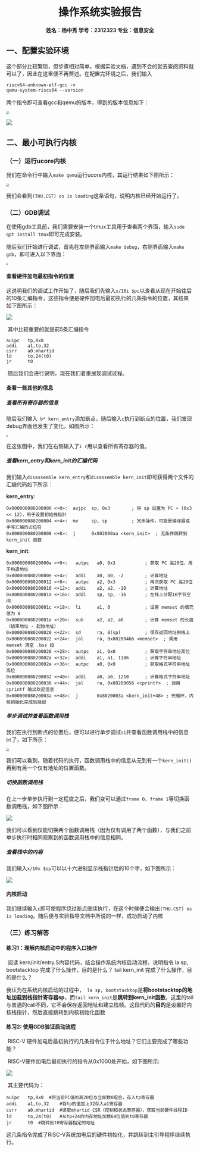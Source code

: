 <h1 align='center'>操作系统实验报告
<h4 align='center'>姓名：杨中秀		学号：2312323		专业：信息安全

## 一、配置实验环境	

这个部分比较繁琐，但步骤相对简单，根据实验文档，遇到不会的就去查阅资料就可以了，因此在这里便不再赘述。在配置完环境之后，我们输入

```markdown
riscv64-unknown-elf-gcc -v
qemu-system-riscv64 --version
```

两个指令即可查看gcc和qemu的版本，得到的版本信息如下：

<img src="C:\Users\24328\Desktop\操作系统\截图\gcc版本.png" style="zoom:50%;" />

![](C:\Users\24328\Desktop\操作系统\截图\qemu版本.png)

## 二、最小可执行内核

### （一）运行ucore内核

​	我们在命令行中输入`make qemu`运行ucore内核，其运行结果如下图所示：

<img src="C:\Users\24328\Desktop\操作系统\截图\make qemu.png" style="zoom:50%;" />

​	我们会看到`(THU.CST) os is loading`这条语句，说明内核已经开始运行了。

### （二）GDB调试

​	在使用gdb工具前，我们需要安装一个tmux工具用于查看两个界面，输入`sudo qpt install tmux`即可完成安装。

​	随后我们开始进行调试，首先在左侧界面输入`make debug`，右侧界面输入`make gdb`，即可进入以下界面：

<img src="C:\Users\24328\Desktop\操作系统\截图\1.png" style="zoom:33%;" />

#### 查看硬件加电最初指令的位置

​	这说明我们的调试工作开始了，随后我们先输入`x/10i $pc`以查看从现在开始往后的10条汇编指令，这些指令便是硬件加电后最初执行的几条指令的位置，其结果如下图所示：

![](C:\Users\24328\Desktop\操作系统\截图\练习2.png)

​	其中比较重要的就是前5条汇编指令

```assembly
auipc	tp,0x0
addi	a1,to,32
csrr	a0.mhartid
ld		to,24(t0)
jr		t0
```

​	随后我们会进行说明，现在我们着重展现调试过程。

#### 查看一些其他的信息

##### 查看所有寄存器的信息

​	随后我们输入` b* kern_entry`添加断点，随后输入`c`执行到断点的位置，我们发现debug界面也发生了变化，如图所示：

<img src="截图/2查看所有寄存器的值.png" style="zoom:33%;" />

​	在这张图中，我们在右侧输入了`i r`用以查看所有寄存器的值。

#####  查看kern_entry和kern_init的汇编代码

​	我们输入`disassemble kern_entry`和`disassemble kern_init`即可获得两个文件的汇编代码如下所示：

**kern_entry**:

```assembly
0x000000080200000 <+0>:  aujpc  sp, 0x3        ; 将 sp 设置为 PC + (0x3 << 12)，用于设置初始栈指针
0x000000080200004 <+4>:  mv     sp, sp         ; 冗余操作，可能是编译器或手写汇编的占位符
0x000000080200008 <+8>:  j      0x802000aa <kern_init>  ; 无条件跳转到 kern_init 函数
```

**kern_init**:

```assembly
0x00000008020000a <+0>:   autpc   a0, 0x3           ; 获取 PC 高20位，用于构造地址
0x00000008020000e <+4>:   addi    a0, a0, -2        ; 计算地址
0x000000080200012 <+8>:   autpc   a2, 0x3           ; 再次获取 PC 高20位
0x000000080200016 <+12>:  addi    a2, a2, -10       ; 计算地址
0x00000008020001a <+16>:  addi    sp, sp, -16       ; 在栈上分配16字节空间
0x00000008020001c <+18>:  li      a1, 0             ; 设置 memset 的填充值为 0
0x00000008020001e <+20>:  sub     a2, a2, a0        ; 计算 memset 的长度（结束地址 - 起始地址）
0x000000080200020 <+22>:  sd      ra, 8(sp)         ; 保存返回地址到栈上
0x000000080200022 <+24>:  jal     ra, 0x802004b6 <memset>  ; 调用 memset 清空 .bss 段
0x000000080200026 <+28>:  autpc   a1, 0x0           ; 获取字符串地址高位
0x00000008020002a <+32>:  addi    a1, a1, 1186      ; 计算字符串地址
0x00000008020002e <+36>:  autpc   a0, 0x0           ; 获取格式字符串地址高位
0x000000080200032 <+40>:  addi    a0, a0, 1210      ; 计算格式字符串地址
0x000000080200036 <+44>:  jal     ra, 0x80200056 <cprintf>  ; 调用 cprintf 输出欢迎信息
0x00000008020003a <+48>:  j       0x8020003a <kern_init+48> ; 死循环，内核初始化完成后挂起
```

##### 单步调试并查看函数调用栈

​	我们在执行到断点的位置后，便可以进行单步调试`si`并查看函数调用栈中的信息`bt`了，如下所示：

<img src="截图/单步调试并查看函数调用栈.png" style="zoom:50%;" />

​	我们可以看到，随着代码的执行，函数调用栈中的信息从无到有一个`kern_init()`再到有另一个仅有地址的位置函数。

##### 切换函数调用栈

​	在上一步单步执行到一定程度之后，我们变可以通过`frame 0`、`frame 1`等切换函数调用栈，如下图所示：

![](截图/frame切换层.png)

​	我们可以看到仅能切换两个函数调用栈（因为仅有调用了两个函数），与我们之前单步执行时相同观察到的函数调用栈中的信息相同。

##### 查看栈中的内容

​	我们输入`x/10x $sp`可以以十六进制显示栈指针后的10个字，如下图所示：

![](截图/查看栈内容.png)

#### 内核启动

​	我们继续输入`c`即可使程序绕过断点继续执行，在这个时候便会输出`(THU.CST) os is loading`。随后便与实验指导文档中所说的一样，成功启动了内核

### （三）练习解答

#### 练习1：理解内核启动中的程序入口操作

​	阅读 kern/init/entry.S内容代码，结合操作系统内核启动流程，说明指令 la sp, bootstacktop 完成了什么操作，目的是什么？ tail kern_init 完成了什么操作，目的是什么？

​	我认为在系统内核启动的过程中，` la sp, bootstacktop`是**将bootstacktop的地址加载到栈指针寄存器sp**，而`tail kern_init`是**跳转到kern_init函数**，这里的tail与普通的call不同，它不会保存返回地址和建立栈帧。这段代码的**目的**是设置好内核栈指针，然后直接跳转到内核初始化函数

#### 练习2: 使用GDB验证启动流程

​	RISC-V 硬件加电后最初执行的几条指令位于什么地址？它们主要完成了哪些功能？

​	RISC-V硬件加电后最初执行的指令从0x1000处开始，如下图所示:

![](截图/练习2.png)

​	其主要代码为：

```
auipc	tp,0x0	#将当前PC值的高20位与立即数0组合，存入tp寄存器
addi	a1,to,32	#将tp的值加上32存入a1寄存器
csrr	a0.mhartid	#读取mhartid CSR（控制和状态寄存器），获取当前硬件线程ID
ld		to,24(t0)	#从tp+24的内存地址加载64位值到t0寄存器
jr		t0	#跳转到t0寄存器指定的地址
```

​	这几条指令完成了RISC-V系统加电后的硬件初始化，并跳转到主引导程序继续执行。